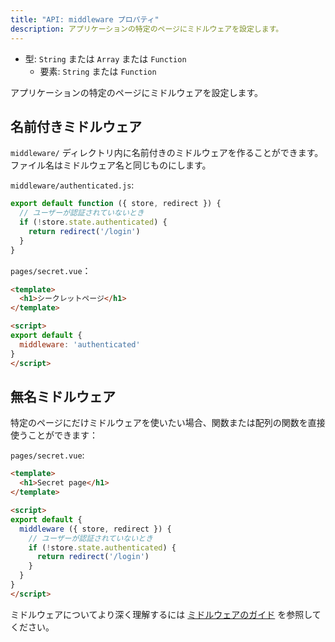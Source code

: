 ```yaml
---
title: "API: middleware プロパティ"
description: アプリケーションの特定のページにミドルウェアを設定します。
---
```


- 型: `String` または `Array` または `Function`
  - 要素: `String` または `Function`

アプリケーションの特定のページにミドルウェアを設定します。

## 名前付きミドルウェア

`middleware/` ディレクトリ内に名前付きのミドルウェアを作ることができます。ファイル名はミドルウェア名と同じものにします。

`middleware/authenticated.js`:

```js
export default function ({ store, redirect }) {
  // ユーザーが認証されていないとき
  if (!store.state.authenticated) {
    return redirect('/login')
  }
}
```

`pages/secret.vue`：

```html
<template>
  <h1>シークレットページ</h1>
</template>

<script>
export default {
  middleware: 'authenticated'
}
</script>
```

## 無名ミドルウェア

特定のページにだけミドルウェアを使いたい場合、関数または配列の関数を直接使うことができます：

`pages/secret.vue`:

```html
<template>
  <h1>Secret page</h1>
</template>

<script>
export default {
  middleware ({ store, redirect }) {
    // ユーザーが認証されていないとき
    if (!store.state.authenticated) {
      return redirect('/login')
    }
  }
}
</script>
```

ミドルウェアについてより深く理解するには [ミドルウェアのガイド](/guide/routing/#ミドルウェア) を参照してください。
